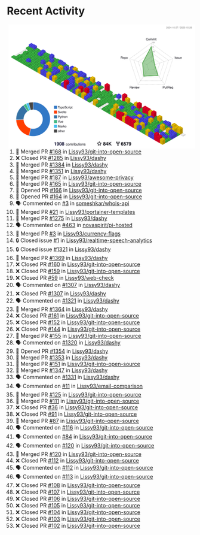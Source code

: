 # Recent Activity

<!-- Summary card -->
<a href="https://github.com/Lissy93/Lissy93/blob/master/METRICS.md">
  <img
    align="right"
    width="500"
    alt="Profile data, generated with yoshi389111/github-profile-3d-contrib"
    src="https://raw.githubusercontent.com/Lissy93/Lissy93/master/profile-3d-contrib/profile-gitblock.svg"
  />
</a>

<!--START_SECTION:activity-->
1. 🎉 Merged PR [#168](https://github.com/Lissy93/git-into-open-source/pull/168) in [Lissy93/git-into-open-source](https://github.com/Lissy93/git-into-open-source)
2. ❌ Closed PR [#1285](https://github.com/Lissy93/dashy/pull/1285) in [Lissy93/dashy](https://github.com/Lissy93/dashy)
3. 🎉 Merged PR [#1384](https://github.com/Lissy93/dashy/pull/1384) in [Lissy93/dashy](https://github.com/Lissy93/dashy)
4. 🎉 Merged PR [#1351](https://github.com/Lissy93/dashy/pull/1351) in [Lissy93/dashy](https://github.com/Lissy93/dashy)
5. 🎉 Merged PR [#187](https://github.com/Lissy93/awesome-privacy/pull/187) in [Lissy93/awesome-privacy](https://github.com/Lissy93/awesome-privacy)
6. 🎉 Merged PR [#165](https://github.com/Lissy93/git-into-open-source/pull/165) in [Lissy93/git-into-open-source](https://github.com/Lissy93/git-into-open-source)
7. 💪 Opened PR [#166](https://github.com/Lissy93/git-into-open-source/pull/166) in [Lissy93/git-into-open-source](https://github.com/Lissy93/git-into-open-source)
8. 💪 Opened PR [#164](https://github.com/Lissy93/git-into-open-source/pull/164) in [Lissy93/git-into-open-source](https://github.com/Lissy93/git-into-open-source)
9. 🗣 Commented on [#3](https://github.com/someshkar/whois-api/issues/3) in [someshkar/whois-api](https://github.com/someshkar/whois-api)
10. 🎉 Merged PR [#21](https://github.com/Lissy93/portainer-templates/pull/21) in [Lissy93/portainer-templates](https://github.com/Lissy93/portainer-templates)
11. 🎉 Merged PR [#1275](https://github.com/Lissy93/dashy/pull/1275) in [Lissy93/dashy](https://github.com/Lissy93/dashy)
12. 🗣 Commented on [#463](https://github.com/novaspirit/pi-hosted/issues/463) in [novaspirit/pi-hosted](https://github.com/novaspirit/pi-hosted)
13. 🎉 Merged PR [#3](https://github.com/Lissy93/currency-flags/pull/3) in [Lissy93/currency-flags](https://github.com/Lissy93/currency-flags)
14. 🔒 Closed issue [#1](https://github.com/Lissy93/realtime-speech-analytics/issues/1) in [Lissy93/realtime-speech-analytics](https://github.com/Lissy93/realtime-speech-analytics)
15. 🔒 Closed issue [#1321](https://github.com/Lissy93/dashy/issues/1321) in [Lissy93/dashy](https://github.com/Lissy93/dashy)
16. 🎉 Merged PR [#1369](https://github.com/Lissy93/dashy/pull/1369) in [Lissy93/dashy](https://github.com/Lissy93/dashy)
17. ❌ Closed PR [#160](https://github.com/Lissy93/git-into-open-source/pull/160) in [Lissy93/git-into-open-source](https://github.com/Lissy93/git-into-open-source)
18. ❌ Closed PR [#159](https://github.com/Lissy93/git-into-open-source/pull/159) in [Lissy93/git-into-open-source](https://github.com/Lissy93/git-into-open-source)
19. ❌ Closed PR [#59](https://github.com/Lissy93/web-check/pull/59) in [Lissy93/web-check](https://github.com/Lissy93/web-check)
20. 🗣 Commented on [#1307](https://github.com/Lissy93/dashy/issues/1307) in [Lissy93/dashy](https://github.com/Lissy93/dashy)
21. ❌ Closed PR [#1307](https://github.com/Lissy93/dashy/pull/1307) in [Lissy93/dashy](https://github.com/Lissy93/dashy)
22. 🗣 Commented on [#1321](https://github.com/Lissy93/dashy/issues/1321) in [Lissy93/dashy](https://github.com/Lissy93/dashy)
23. 🎉 Merged PR [#1364](https://github.com/Lissy93/dashy/pull/1364) in [Lissy93/dashy](https://github.com/Lissy93/dashy)
24. ❌ Closed PR [#161](https://github.com/Lissy93/git-into-open-source/pull/161) in [Lissy93/git-into-open-source](https://github.com/Lissy93/git-into-open-source)
25. ❌ Closed PR [#152](https://github.com/Lissy93/git-into-open-source/pull/152) in [Lissy93/git-into-open-source](https://github.com/Lissy93/git-into-open-source)
26. ❌ Closed PR [#144](https://github.com/Lissy93/git-into-open-source/pull/144) in [Lissy93/git-into-open-source](https://github.com/Lissy93/git-into-open-source)
27. 🎉 Merged PR [#155](https://github.com/Lissy93/git-into-open-source/pull/155) in [Lissy93/git-into-open-source](https://github.com/Lissy93/git-into-open-source)
28. 🗣 Commented on [#1320](https://github.com/Lissy93/dashy/issues/1320) in [Lissy93/dashy](https://github.com/Lissy93/dashy)
29. 💪 Opened PR [#1354](https://github.com/Lissy93/dashy/pull/1354) in [Lissy93/dashy](https://github.com/Lissy93/dashy)
30. 🎉 Merged PR [#1353](https://github.com/Lissy93/dashy/pull/1353) in [Lissy93/dashy](https://github.com/Lissy93/dashy)
31. 🎉 Merged PR [#151](https://github.com/Lissy93/git-into-open-source/pull/151) in [Lissy93/git-into-open-source](https://github.com/Lissy93/git-into-open-source)
32. 🎉 Merged PR [#1347](https://github.com/Lissy93/dashy/pull/1347) in [Lissy93/dashy](https://github.com/Lissy93/dashy)
33. 🗣 Commented on [#1331](https://github.com/Lissy93/dashy/issues/1331) in [Lissy93/dashy](https://github.com/Lissy93/dashy)
34. 🗣 Commented on [#11](https://github.com/Lissy93/email-comparison/issues/11) in [Lissy93/email-comparison](https://github.com/Lissy93/email-comparison)
35. 🎉 Merged PR [#125](https://github.com/Lissy93/git-into-open-source/pull/125) in [Lissy93/git-into-open-source](https://github.com/Lissy93/git-into-open-source)
36. 🎉 Merged PR [#111](https://github.com/Lissy93/git-into-open-source/pull/111) in [Lissy93/git-into-open-source](https://github.com/Lissy93/git-into-open-source)
37. ❌ Closed PR [#36](https://github.com/Lissy93/git-into-open-source/pull/36) in [Lissy93/git-into-open-source](https://github.com/Lissy93/git-into-open-source)
38. ❌ Closed PR [#91](https://github.com/Lissy93/git-into-open-source/pull/91) in [Lissy93/git-into-open-source](https://github.com/Lissy93/git-into-open-source)
39. 🎉 Merged PR [#87](https://github.com/Lissy93/git-into-open-source/pull/87) in [Lissy93/git-into-open-source](https://github.com/Lissy93/git-into-open-source)
40. 🗣 Commented on [#116](https://github.com/Lissy93/git-into-open-source/issues/116) in [Lissy93/git-into-open-source](https://github.com/Lissy93/git-into-open-source)
41. 🗣 Commented on [#84](https://github.com/Lissy93/git-into-open-source/issues/84) in [Lissy93/git-into-open-source](https://github.com/Lissy93/git-into-open-source)
42. 🗣 Commented on [#120](https://github.com/Lissy93/git-into-open-source/issues/120) in [Lissy93/git-into-open-source](https://github.com/Lissy93/git-into-open-source)
43. 🎉 Merged PR [#120](https://github.com/Lissy93/git-into-open-source/pull/120) in [Lissy93/git-into-open-source](https://github.com/Lissy93/git-into-open-source)
44. ❌ Closed PR [#112](https://github.com/Lissy93/git-into-open-source/pull/112) in [Lissy93/git-into-open-source](https://github.com/Lissy93/git-into-open-source)
45. 🗣 Commented on [#112](https://github.com/Lissy93/git-into-open-source/issues/112) in [Lissy93/git-into-open-source](https://github.com/Lissy93/git-into-open-source)
46. 🗣 Commented on [#113](https://github.com/Lissy93/git-into-open-source/issues/113) in [Lissy93/git-into-open-source](https://github.com/Lissy93/git-into-open-source)
47. ❌ Closed PR [#108](https://github.com/Lissy93/git-into-open-source/pull/108) in [Lissy93/git-into-open-source](https://github.com/Lissy93/git-into-open-source)
48. ❌ Closed PR [#107](https://github.com/Lissy93/git-into-open-source/pull/107) in [Lissy93/git-into-open-source](https://github.com/Lissy93/git-into-open-source)
49. ❌ Closed PR [#106](https://github.com/Lissy93/git-into-open-source/pull/106) in [Lissy93/git-into-open-source](https://github.com/Lissy93/git-into-open-source)
50. ❌ Closed PR [#105](https://github.com/Lissy93/git-into-open-source/pull/105) in [Lissy93/git-into-open-source](https://github.com/Lissy93/git-into-open-source)
51. ❌ Closed PR [#104](https://github.com/Lissy93/git-into-open-source/pull/104) in [Lissy93/git-into-open-source](https://github.com/Lissy93/git-into-open-source)
52. ❌ Closed PR [#103](https://github.com/Lissy93/git-into-open-source/pull/103) in [Lissy93/git-into-open-source](https://github.com/Lissy93/git-into-open-source)
53. ❌ Closed PR [#102](https://github.com/Lissy93/git-into-open-source/pull/102) in [Lissy93/git-into-open-source](https://github.com/Lissy93/git-into-open-source)
<!--END_SECTION:activity-->
